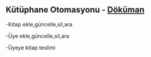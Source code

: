 ## Kütüphane Otomasyonu - [Döküman](https://github.com/maliaydemir/Algoritma2Proje/blob/master/algoritma%202%20proje%20sunum.pdf)
-Kitap ekle,güncelle,sil,ara

-Üye ekle,güncelle,sil,ara

-Üyeye kitap teslimi


